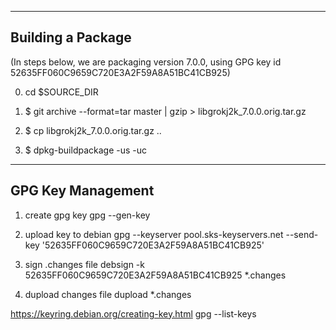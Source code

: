 ------------------
Building a Package
------------------

(In steps below, we are packaging version 7.0.0, using GPG key id
52635FF060C9659C720E3A2F59A8A51BC41CB925)

0. cd $SOURCE_DIR

1. $ git archive --format=tar master | gzip > libgrokj2k_7.0.0.orig.tar.gz

2. $ cp libgrokj2k_7.0.0.orig.tar.gz ..

3. $ dpkg-buildpackage -us -uc

------------------
GPG Key Management
------------------

1. create gpg key
gpg --gen-key

2. upload key to debian
gpg --keyserver pool.sks-keyservers.net --send-key '52635FF060C9659C720E3A2F59A8A51BC41CB925'

3. sign .changes file
debsign -k 52635FF060C9659C720E3A2F59A8A51BC41CB925 *.changes

4. dupload changes file
dupload *.changes

https://keyring.debian.org/creating-key.html
gpg --list-keys
